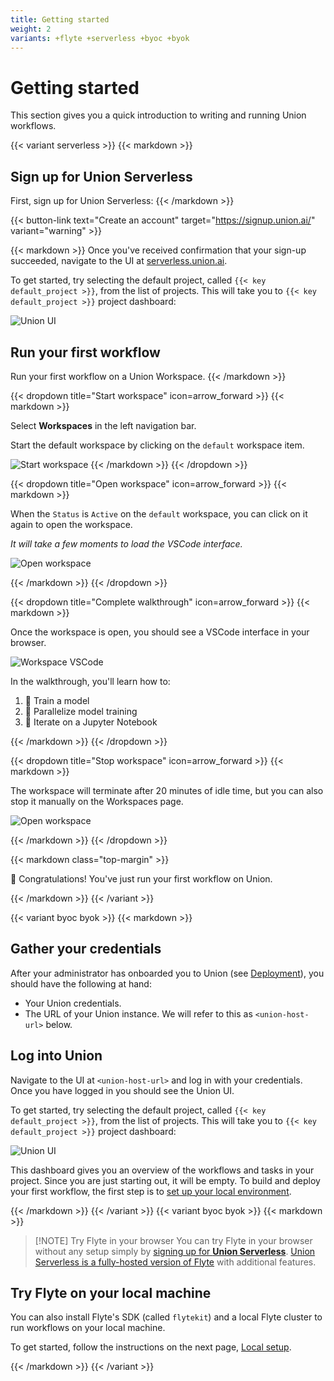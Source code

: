 ```yaml
---
title: Getting started
weight: 2
variants: +flyte +serverless +byoc +byok
---
```


# Getting started

This section gives you a quick introduction to writing and running Union workflows.

{{< variant serverless >}}
{{< markdown >}}

## Sign up for Union Serverless

First, sign up for Union Serverless:
{{< /markdown >}}

{{< button-link text="Create an account" target="https://signup.union.ai/" variant="warning" >}}

{{< markdown >}}
Once you've received confirmation that your sign-up succeeded, navigate to
the UI at [serverless.union.ai](https://serverless.union.ai).

To get started, try selecting the default project, called `{{< key default_project >}}`, from the list of projects.
This will take you to `{{< key default_project >}}` project dashboard:

![Union UI](/_static/images/quick-start/serverless-dashboard.png)

## Run your first workflow

Run your first workflow on a Union Workspace.
{{< /markdown >}}

{{< dropdown title="Start workspace" icon=arrow_forward >}}
{{< markdown >}}

Select **Workspaces** in the left navigation bar.

Start the default workspace by clicking on the `default` workspace item.

![Start workspace](/_static/gifs/start-workspace.gif)
{{< /markdown >}}
{{< /dropdown >}}

{{< dropdown title="Open workspace" icon=arrow_forward >}}
{{< markdown >}}

When the `Status` is `Active` on the `default` workspace, you can click on it
again to open the workspace.

_It will take a few moments to load the VSCode interface._

![Open workspace](/_static/gifs/open-workspace.gif)

{{< /markdown >}}
{{< /dropdown >}}

{{< dropdown title="Complete walkthrough" icon=arrow_forward >}}
{{< markdown >}}

Once the workspace is open, you should see a VSCode interface in your browser.

![Workspace VSCode](/_static/images/quick-start/serverless-workspace-vscode.png)

In the walkthrough, you'll learn how to:

1. 🤖 Train a model
2. 🔀 Parallelize model training
3. 📘 Iterate on a Jupyter Notebook

{{< /markdown >}}
{{< /dropdown >}}

{{< dropdown title="Stop workspace" icon=arrow_forward >}}
{{< markdown >}}


The workspace will terminate after 20 minutes of idle time, but you can also
stop it manually on the Workspaces page.

![Open workspace](/_static/gifs/stop-workspace.gif)

{{< /markdown >}}
{{< /dropdown >}}

{{< markdown class="top-margin" >}}

🎉 Congratulations! You've just run your first workflow on Union.

{{< /markdown >}}
{{< /variant >}}

{{< variant byoc byok >}}
{{< markdown >}}

## Gather your credentials

After your administrator has onboarded you to Union (see [Deployment](../../deployment/_index.md)), you should have the following at hand:

- Your Union credentials.
- The URL of your Union instance. We will refer to this as `<union-host-url>` below.

## Log into Union

Navigate to the UI at `<union-host-url>` and log in with your credentials.
Once you have logged in you should see the Union UI.

To get started, try selecting the default project, called `{{< key default_project >}}`, from the list of projects.
This will take you to `{{< key default_project >}}` project dashboard:

![Union UI](/_static/images/quick-start/byoc-dashboard.png)

This dashboard gives you an overview of the workflows and tasks in your project.
Since you are just starting out, it will be empty.
To build and deploy your first workflow, the first step is to [set up your local environment](./local-setup.md).

{{< /markdown >}}
{{< /variant >}}
{{< variant byoc byok >}}
{{< markdown >}}

> [!NOTE] Try Flyte in your browser
> You can try Flyte in your browser without any setup simply by [signing up for **Union Serverless**](https://signup.union.ai/).
> [Union Serverless is a fully-hosted version of Flyte](https://docs.union.ai/serverless) with additional features.


## Try Flyte on your local machine

You can also install Flyte's SDK (called `flytekit`) and a local Flyte cluster to run workflows on your local machine.

To get started, follow the instructions on the next page, [Local setup](./local-setup.md).

{{< /markdown >}}
{{< /variant >}}
